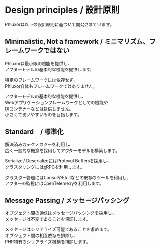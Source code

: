 # Design principles / 設計原則

Phluxorは以下の設計原則に基づいて開発されています。  

## Minimalistic, Not a framework / ミニマリズム、フレームワークではない

Phluxorは最小限の機能を提供し、  
アクターモデルの基本的な機能を提供します。  

特定のフレームワークには依存せず、  
Phluxor自体もフレームワークではありません。  

アクターモデルの基本的な機能を提供し、  
Webアプリケーションフレームワークとしての機能や  
DIコンテナーなどは提供しません。  
小さくて使いやすいものを目指します。  

## Standard　/ 標準化

解決済みのテクノロジーを利用し、  
広く一般的な概念を採用してアクターモデルを構築します。  

Serialize / DeserializeにはProtocol Buffersを採用し、  
クラスタリングにはgRPCを利用します。  

クラスター管理にはConsulやEtcdなどの既存のツールを利用し、  
アクターの監視にはOpenTelemetryを利用します。  

## Message Passing / メッセージパッシング

オブジェクト間の通信はメッセージパッシングを採用し、  
メッセージは不変であることを保証します。  

メッセージはシリアライズ可能であることを求めます。  
オブジェクト間の相互依存を排除し、  
PHP特有のシリアライズ機構を排除します。  
